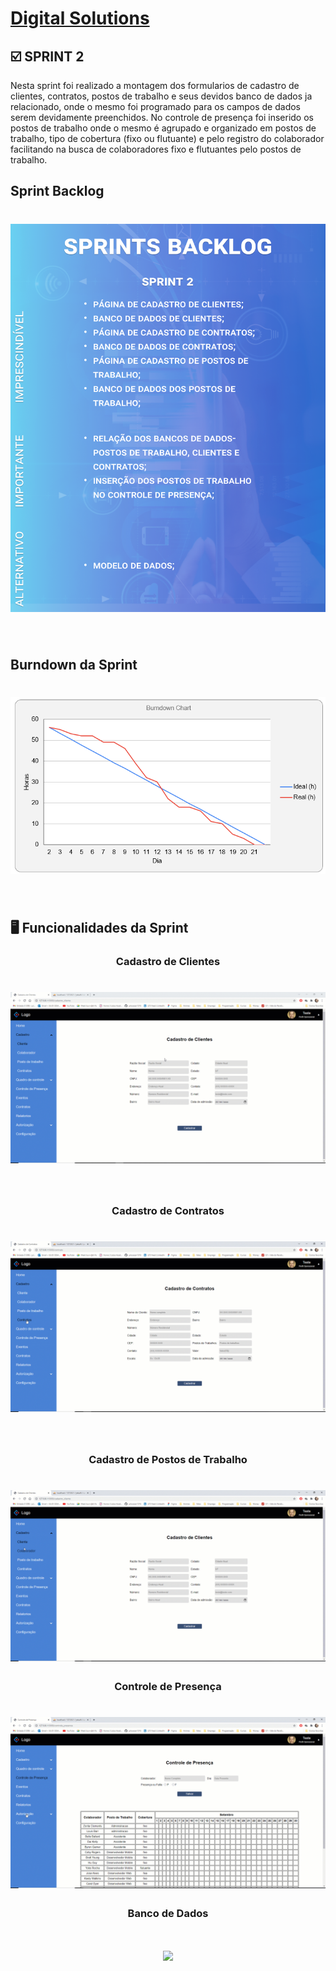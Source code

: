 # [Digital Solutions](../Logo.png)

## :ballot_box_with_check: SPRINT 2

Nesta sprint foi realizado a montagem dos formularios de cadastro de clientes, contratos, postos de trabalho e seus devidos banco de dados ja relacionado, onde o mesmo foi programado para os campos de dados serem devidamente preenchidos. No controle de presença foi inserido os postos de trabalho onde o mesmo é agrupado e organizado em postos de trabalho, tipo de cobertura (fixo ou flutuante) e pelo registro do colaborador facilitando na busca de colaboradores fixo e flutuantes pelo postos de trabalho.
<br>

## Sprint Backlog

<h1 align="center"> <img src = "../sprint-2/Sprint 2.png"/></h1>
<br>

## Burndown da Sprint

<h1 align="center"> <img src = "../sprint-2/burndown-2.png"/></h1>

<br>

## :desktop_computer: Funcionalidades da Sprint

<h3 align="center">Cadastro de Clientes</h3>

<h1 align="center"> <img src = "../sprint-2/cadastro-cliente.gif"/></h1>

<br>

<h3 align="center">Cadastro de Contratos</h3>

<h1 align="center"> <img src = "../sprint-2/cadastro-contrato.gif"/></h1>

<br>

<h3 align="center">Cadastro de Postos de Trabalho</h3>

<h1 align="center"> <img src = "../sprint-2/Cadastro-posto-trabalho.gif"/></h1>

<h3 align="center">Controle de Presença</h3>

<h1 align="center"> <img src = "../sprint-2/controle-presenca.gif"/></h1>

<h3 align="center">Banco de Dados</h3>

<h1 align="center"> <img src = "../sprint-2/banco-dados.gif"/></h1>
